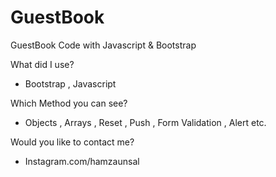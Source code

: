 # GuestBook
GuestBook Code with Javascript &amp; Bootstrap

What did I use?

- Bootstrap , Javascript

Which Method you can see?
- Objects , Arrays , Reset , Push , Form Validation , Alert etc.

Would you like to contact me? 
- Instagram.com/hamzaunsal
